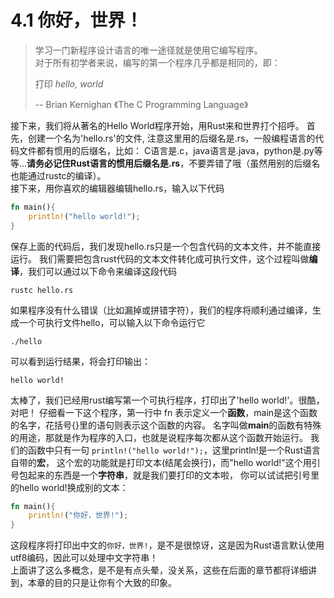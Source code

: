 # 4.1 你好，世界！

> 学习一门新程序设计语言的唯一途径就是使用它编写程序。  
> 对于所有初学者来说，编写的第一个程序几乎都是相同的，即：    
>  
> 打印 *hello, world*  
>
> -- Brian Kernighan 《The C Programming Language》

接下来，我们将从著名的Hello World程序开始，用Rust来和世界打个招呼。
首先，创建一个名为'hello.rs'的文件, 注意这里用的后缀名是.rs，一般编程语言的代码文件都有惯用的后缀名，比如：
C语言是.c，java语言是.java，python是.py等等...**请务必记住Rust语言的惯用后缀名是.rs**，不要弄错了哦（虽然用别的后缀名也能通过rustc的编译）。  
接下来，用你喜欢的编辑器编辑hello.rs，输入以下代码

```rust
fn main(){
    println!("hello world!");
}
```

保存上面的代码后，我们发现hello.rs只是一个包含代码的文本文件，并不能直接运行。
我们需要把包含rust代码的文本文件转化成可执行文件，这个过程叫做**编译**，我们可以通过以下命令来编译这段代码

```
rustc hello.rs
```

如果程序没有什么错误（比如漏掉或拼错字符），我们的程序将顺利通过编译，生成一个可执行文件hello，可以输入以下命令运行它

```
./hello
```

可以看到运行结果，将会打印输出：
```
hello world!
```
太棒了，我们已经用rust编写第一个可执行程序，打印出了'hello world!'。很酷，对吧！
仔细看一下这个程序，第一行中 fn 表示定义一个**函数**，main是这个函数的名字，花括号{}里的语句则表示这个函数的内容。
名字叫做**main**的函数有特殊的用途，那就是作为程序的入口，也就是说程序每次都从这个函数开始运行。
我们的函数中只有一句 ```println!("hello world!");```，这里println!是一个Rust语言自带的**宏**，
这个宏的功能就是打印文本(结尾会换行)，而"hello world!"这个用引号包起来的东西是一个**字符串**，就是我们要打印的文本啦，
你可以试试把引号里的hello world!换成别的文本：

```rust
fn main(){
    println!("你好，世界!");
}
```

这段程序将打印出中文的```你好，世界!```，是不是很惊讶，这是因为Rust语言默认使用utf8编码，因此可以处理中文字符串！  
上面讲了这么多概念，是不是有点头晕，没关系，这些在后面的章节都将详细讲到，本章的目的只是让你有个大致的印象。
